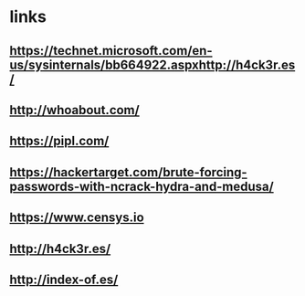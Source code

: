 # links

## https://technet.microsoft.com/en-us/sysinternals/bb664922.aspxhttp://h4ck3r.es/
## http://whoabout.com/
## https://pipl.com/
## https://hackertarget.com/brute-forcing-passwords-with-ncrack-hydra-and-medusa/
## https://www.censys.io
## http://h4ck3r.es/
## http://index-of.es/
